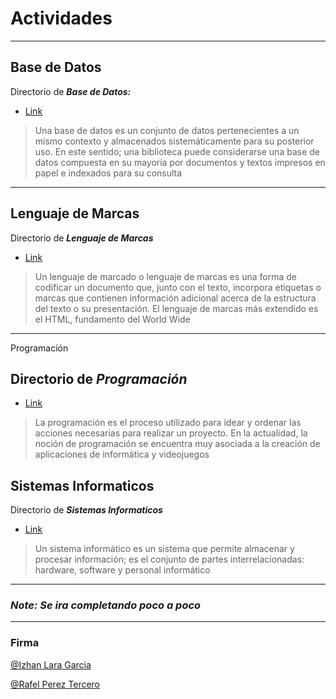 # Actividades
---
## Base de Datos

Directorio de _**Base de Datos:**_

- [Link](Base_de_Datos) 

> Una base de datos es un conjunto de datos pertenecientes a un mismo contexto y almacenados sistemáticamente para su posterior uso. En este sentido; una biblioteca puede considerarse una base de datos compuesta en su mayoría por documentos y textos impresos en papel e indexados para su consulta

---
## Lenguaje de Marcas

Directorio de _**Lenguaje de Marcas**_

- [Link](Lenguaje_de_Marcas)

> Un lenguaje de marcado o lenguaje de marcas es una forma de codificar un documento que, junto con el texto, incorpora etiquetas o marcas que contienen información adicional acerca de la estructura del texto o su presentación. El lenguaje de marcas más extendido es el HTML, fundamento del World Wide

---
 Programación

Directorio de _**Programación**_
---
- [Link](Programacion)

> La programación es el proceso utilizado para idear y ordenar las acciones necesarias para realizar un proyecto. En la actualidad, la noción de programación se encuentra muy asociada a la creación de aplicaciones de informática y videojuegos

## Sistemas Informaticos

Directorio de _**Sistemas Informaticos**_

- [Link](Sistemas_Informaticos)

> Un sistema informático es un sistema que permite almacenar y procesar información; es el conjunto de partes interrelacionadas: hardware, software y personal informático

---
### _**Note: Se ira completando poco a poco**_
---

### Firma

[@Izhan Lara Garcia](https://github.com/izhanlaragarcia)

[@Rafel Perez Tercero](https://github.com/rafaelpereztercero) 
